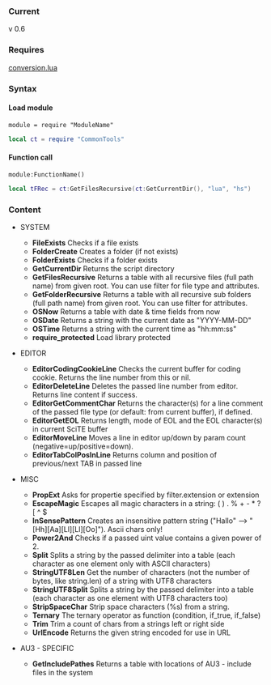 ### Current
v 0.6
### Requires
[conversion.lua](conversion.lua)
### Syntax
#### Load module
	module = require "ModuleName"
```lua
local ct = require "CommonTools"
```
#### Function call
	module:FunctionName()
```lua
local tFRec = ct:GetFilesRecursive(ct:GetCurrentDir(), "lua", "hs")
```
### Content
- SYSTEM
    - **FileExists** Checks if a file exists
    - **FolderCreate** Creates a folder (if not exists)
    - **FolderExists** Checks if a folder exists
    - **GetCurrentDir** Returns the script directory
    - **GetFilesRecursive** Returns a table with all recursive files (full path name) from given root. You can use filter for file type and attributes.
    - **GetFolderRecursive** Returns a table with all recursive sub folders (full path name) from given root. You can use filter for attributes.
    - **OSNow** Returns a table with date & time fields from now
    - **OSDate** Returns a string with the current date as "YYYY-MM-DD"
    - **OSTime** Returns a string with the current time as "hh:mm:ss"
    - **require_protected** Load library protected

- EDITOR
    - **EditorCodingCookieLine** Checks the current buffer for coding cookie. Returns the line number from this or nil.
    - **EditorDeleteLine** Deletes the passed line number from editor. Returns line content if success.
    - **EditorGetCommentChar** Returns the character(s) for a line comment of the passed file type (or default: from current buffer), if defined.
    - **EditorGetEOL** Returns length, mode of EOL and the EOL character(s) in current SciTE buffer
    - **EditorMoveLine** Moves a line in editor up/down by param count (negative=up/positive=down).
    - **EditorTabColPosInLine** Returns column and position of previous/next TAB in passed line

- MISC
    - **PropExt** Asks for propertie specified by filter.extension or extension
    - **EscapeMagic** Escapes all magic characters in a string:  ( ) . % + - * ? [ ^ $
    - **InSensePattern** Creates an insensitive pattern string ("Hallo" --> "[Hh][Aa][Ll][Ll][Oo]"). Ascii chars only!
    - **Power2And** Checks if a passed uint value contains a given power of 2.
    - **Split** Splits a string by the passed delimiter into a table (each character as one element only with ASCII characters)
    - **StringUTF8Len** Get the number of characters (not the number of bytes, like string.len) of a string with UTF8 characters
    - **StringUTF8Split** Splits a string by the passed delimiter into a table (each character as one element with UTF8 characters too)
    - **StripSpaceChar** Strip space characters (%s) from a string.
    - **Ternary** The ternary operator as function (condition, if_true, if_false)
    - **Trim** Trim a count of chars from a strings left or right side
    - **UrlEncode** Returns the given string encoded for use in URL

- AU3 - SPECIFIC
    - **GetIncludePathes** Returns a table with locations of AU3 - include files in the system